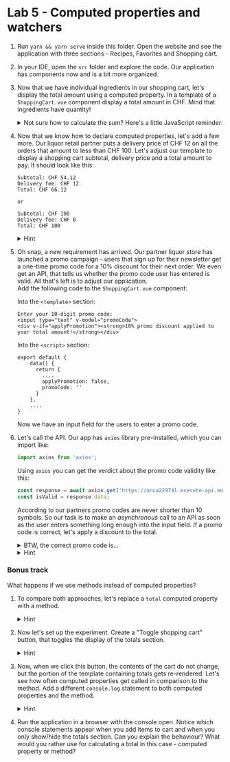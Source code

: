 # Lab 5 - Computed properties and watchers

1. Run `yarn && yarn serve` inside this folder. Open the website and see the application with three sections - Recipes, Favorites and Shopping cart. 
1. In your IDE, open the `src` folder and explore the code. Our application has components now and is a bit more organized.
1. Now that we have individual ingredients in our shopping cart, let's display the total amount using a computed property.
In a template of a `ShoppingCart.vue` component display a total amount in CHF. Mind that ingredients have quantity!

    <details>
    <summary>Not sure how to calculate the sum? Here's a little JavaScript reminder:</summary>
    
    `items` is an object, which in our case has a structure like
    
    ```js
    {
       Aperol: {
         price: 12.45,
         quantity: 3
       },
       Prosecco: {
         price: 11.45,
         quantity: 2
       },
       ....
    }
    ```  
    
    We would like to: 
    - iterate through all the values of this object
    - multiply price by quantity and sum the results up.
    
    With a classic loop it may look like this:
    
    ```js
        let totalPrice = 0;
        this.items.forEach(item => {
          totalPrice += item.price * item.quantity;
        })
    ```
    
    Or in a more functional way using [reduce](https://developer.mozilla.org/en-US/docs/Web/JavaScript/Reference/Global_Objects/Array/reduce) and [Object.values()](https://developer.mozilla.org/en-US/docs/Web/JavaScript/Reference/Global_Objects/Object/values) function:
    
    ```js
        Object.values(this.items).reduce((sum, item) => (sum + item.price * item.quantity), 0)
    ```

    <details>
    <summary>Hint</summary>

    ```vue
    <template>
      <section>
        <h1>Shopping cart</h1>
        <ul>
          <li v-for="(data, title) in items">
            {{title}} CHF {{data.price}}
            Qty: {{data.quantity}}
          </li>
        </ul>
        <p>
          Total: CHF {{total}}
        </p>
      </section>
    </template>
    
    <script>
      export default {
        props: {
          items: Object
        },
        computed: {
          total() {
            return Object.values(this.items).reduce((sum, item) => (sum + item.price * item.quantity), 0);
          }
        }
      }
    </script>
    ```
    </details>

1. Now that we know how to declare computed properties, let's add a few more.
Our liquor retail partner puts a delivery price of CHF 12 on all the orders that amount to less than CHF 100.
Let's adjust our template to display a shopping cart subtotal, delivery price and a total amount to pay.
It should look like this:

    ```text
    Subtotal: CHF 54.12
    Delivery fee: CHF 12
    Total: CHF 66.12
    
    or
    
    Subtotal: CHF 100
    Delivery fee: CHF 0
    Total: CHF 100
    ```  
    
    <details>
    <summary>Hint</summary>
    
    ```vue
    <template>
      <section>
        ....
        <p>
          Subtotal: CHF {{subtotal}}<br>
          Delivery fee: CHF {{deliveryFee}}<br>
          Total: CHF {{total}}
        </p>
      </section>
    </template>
    
    <script>
      export default {
        props: {
          items: Object
        },
        computed: {
          subtotal() {
            return Object.values(this.items).reduce((sum, item) => (sum + item.price * item.quantity), 0);
          },
          deliveryFee() {
            return this.subtotal < 100 ? 12 : 0;
          },
          total() {
            return this.subtotal + this.deliveryFee;
          }
        }
      }
    </script>
    ```
    </details>
    
1. Oh snap, a new requirement has arrived.
Our partner liquor store has launched a promo campaign - users that sign up for their newsletter get a one-time promo code for a 10% discount for their next order.
We even get an API, that tells us whether the promo code user has entered is valid.
All that's left is to adjust our application.   
Add the following code to the `ShoppingCart.vue` component:

    Into the `<template>` section:
    
    ```vue
    Enter your 10-digit promo code:
    <input type="text" v-model="promoCode">
    <div v-if="applyPromotion"><strong>10% promo discount applied to your total amount!</strong></div>
    ```
    
    Into the `<script>` section:
    
    ```vue
    export default {
        data() {
          return {
            ....
            applyPromotion: false,
            promoCode: ''
          }
        },
        ....
    }
    ```
    
    Now we have an input field for the users to enter a promo code. 
    
1. Let's call the API. Our app has `axios` library pre-installed, which you can import like: 

    ```js
    import axios from 'axios';
    ```
    
    Using `axios` you can get the verdict about the promo code validity like this:
    
    ```js
    const response = await axios.get('https://anca22974l.execute-api.eu-central-1.amazonaws.com/dev/isPromoCodeValid?promoCode=1234567890');
    const isValid = response.data;
    ```

    According to our partners promo codes are never shorter than 10 symbols.
    So our task is to make an *asynchronous* call to an API as soon as the user enters something long enough into the input field.
    If a promo code is correct, let's apply a discount to the total.
    
    <details>
    <summary>BTW, the correct promo code is...</summary>
    
    `drinks2019`
    </details>    
    
    <details>
    <summary>Hint</summary>
    
    ```vue
    <template>
      <section>
        ....
        Enter your 10-digit promo code:
        <input type="text" v-model="promoCode">
        <div v-if="applyPromotion"><strong>10% promo discount applied to your total amount!</strong></div>
        <p>
          Subtotal: CHF {{subtotal}}<br>
          Delivery fee: CHF {{deliveryFee}}<br>
          Total: CHF {{total}}
        </p>
      </section>
    </template>
    
    <script>
      import axios from 'axios';
      export default {
        ....
        computed: {
          ....
          total() {
            return (this.subtotal + this.deliveryFee) * (this.applyPromotion ? 0.9 : 1);
          }
        },
        watch: {
          // note the use of async/await here
          async promoCode(value) {
            if (value.length === 10) {
              const response = await axios.get(`https://anca22974l.execute-api.eu-central-1.amazonaws.com/dev/isPromoCodeValid?promoCode=${value}`);
              this.applyPromotion = response.data;
    
            } else {
              this.applyPromotion = false;
            }
          }
        }
      }
    </script>

    ```
    </details>

### Bonus track

What happens if we use methods instead of computed properties? 

1. To compare both approaches, let's replace a `total` computed property with a method.

    <details>
    <summary>Hint</summary>
    
    ```vue
    <template>
      <section>
        ....
        <p>
          Subtotal: CHF {{subtotal}}<br>
          Delivery fee: CHF {{deliveryFee}}<br>
          Total: CHF {{total()}}
        </p>
      </section>
    </template>
    
    <script>
      export default {
        props: {
          items: Object
        },
        computed: {
          subtotal() {
            return Object.values(this.items).reduce((sum, item) => (sum + item.price * item.quantity), 0);
          },
          deliveryFee() {
            return this.subtotal < 100 ? 12 : 0;
          }
        },
        methods: {
          total() {
            return this.subtotal + this.deliveryFee;
          }
        }
      }
    </script>
    ```
    </details>

1. Now let's set up the experiment. Create a "Toggle shopping cart" button, that toggles the display of the totals section.

     <details>
     <summary>Hint</summary>
     
     ```vue
     <template>
       <section>
         ....
         <button @click="showTotals = !showTotals">Show/hide totals</button>
         <p v-if="showTotals">
           Subtotal: CHF {{subtotal}}<br>
           Delivery fee: CHF {{deliveryFee}}<br>
           Total: CHF {{total()}}
         </p>
       </section>
     </template>
     
     <script>
       export default {
         data() {
           return {
             showTotals: true
           }
         },
         ....
       }
     </script>

     ```
     </details>

1. Now, when we click this button, the contents of the cart do not change, but the portion of the template containing totals gets re-rendered.
Let's see how often computed properties get called in comparison to the method.
Add a different `console.log` statement to both computed properties and the method.

    <details>
     <summary>Hint</summary>
     
     ```vue
     <script>
       export default {
         ....
         computed: {
           subtotal() {
             console.log('subtotal called');
             return Object.values(this.items).reduce((sum, item) => (sum + item.price * item.quantity), 0);
           },
           deliveryFee() {
             console.log('deliveryFee called');
             return this.subtotal < 100 ? 12 : 0;
           }
         },
         methods: {
           total() {
             console.log('total called');
             return this.subtotal + this.deliveryFee;
           }
         }
       }
     </script>

     ```
     </details>

1. Run the application in a browser with the console open.
Notice which console statements appear when you add items to cart and when you only show/hide the totals section.
Can you explain the behaviour?
What would you rather use for calculating a total in this case - computed property or method?

